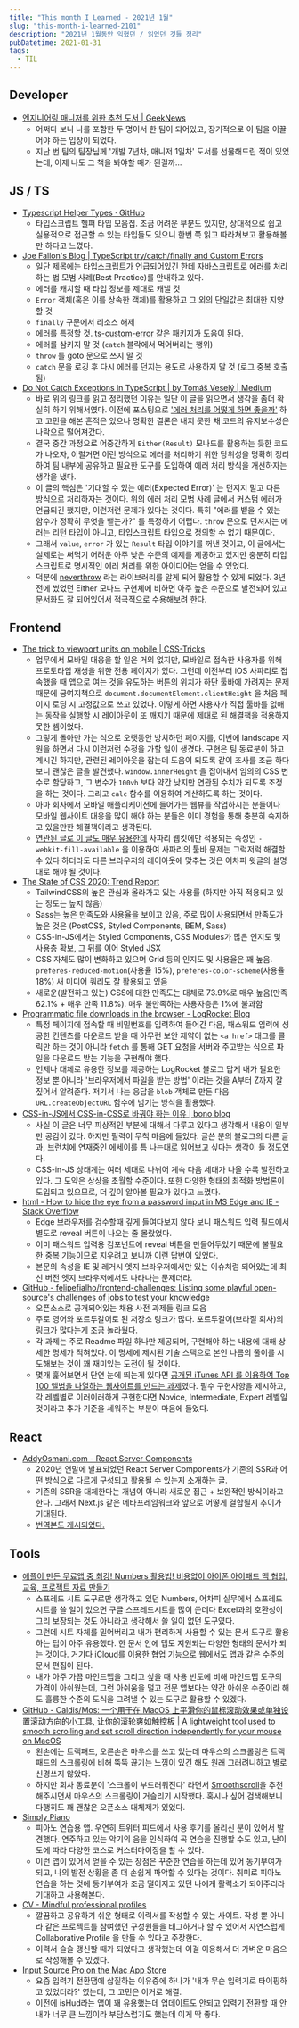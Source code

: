 ```yaml
---
title: "This month I Learned - 2021년 1월"
slug: "this-month-i-learned-2101"
description: "2021년 1월동안 익혔던 / 읽었던 것들 정리"
pubDatetime: 2021-01-31
tags:
  - TIL
---
```


## Developer

- [엔지니어링 매니저를 위한 추천 도서 | GeekNews](https://news.hada.io/topic?id=3560)
  - 어쩌다 보니 나를 포함한 두 명이서 한 팀이 되어있고, 장기적으로 이 팀을 이끌어야 하는 입장이 되었다.
  - 지난 번 팀의 팀장님께 '개발 7년차, 매니저 1일차' 도서를 선물해드린 적이 있었는데, 이제 나도 그 책을 봐야할 때가 된걸까...

## JS / TS

- [Typescript Helper Types · GitHub](https://gist.github.com/ClickerMonkey/a081b990b9b14215141fb6248cef4dc4)
  - 타입스크립트 헬퍼 타입 모음집. 조금 어려운 부분도 있지만, 상대적으로 쉽고 실용적으로 접근할 수 있는 타입들도 있으니 한번 쭉 읽고 따라쳐보고 활용해볼만 하다고 느꼈다.
- [Joe Fallon's Blog | TypeScript try/catch/finally and Custom Errors](https://joefallon.net/2018/09/typescript-try-catch-finally-and-custom-errors/)
  - 일단 제목에는 타입스크립트가 언급되어있긴 한데 자바스크립트로 에러를 처리하는 법 모범 사례(Best Practice)를 안내하고 있다.
  - 에러를 캐치할 때 타입 정보를 제대로 캐낼 것
  - `Error` 객체(혹은 이를 상속한 객체)를 활용하고 그 외의 단일값은 최대한 지양할 것
  - `finally` 구문에서 리소스 해제
  - 에러를 특정할 것. [ts-custom-error](https://www.npmjs.com/package/ts-custom-error) 같은 패키지가 도움이 된다.
  - 에러를 삼키지 말 것 (`catch` 블락에서 먹어버리는 행위)
  - `throw` 를 goto 문으로 쓰지 말 것
  - `catch` 문을 로깅 후 다시 에러를 던지는 용도로 사용하지 말 것 (로그 중복 호출됨)
- [Do Not Catch Exceptions in TypeScript | by Tomáš Veselý | Medium](https://medium.com/@VeselyCodes/do-not-catch-exceptions-in-typescript-241c411c0cb5)
  - 바로 위의 링크를 읽고 정리했던 이유는 일단 이 글을 읽으면서 생각을 좀더 확실히 하기 위해서였다. 이전에 포스팅으로 ['에러 처리를 어떻게 하면 좋을까'](https://rinae.dev/posts/how-to-handle-errors-2) 하고 고민을 해본 흔적은 있으나 명확한 결론은 내지 못한 채 코드의 유지보수성은 나락으로 떨어져갔다.
  - 결국 중간 과정으로 어중간하게 `Either(Result)` 모나드를 활용하는 듯한 코드가 나오자, 이럴거면 이런 방식으로 에러를 처리하기 위한 당위성을 명확히 정리하여 팀 내부에 공유하고 필요한 도구를 도입하여 에러 처리 방식을 개선하자는 생각을 냈다.
  - 이 글의 핵심은 '기대할 수 있는 에러(Expected Error)' 는 던지지 말고 다른 방식으로 처리하자는 것이다. 위의 에러 처리 모범 사례 글에서 커스텀 에러가 언급되긴 했지만, 이런저런 문제가 있다는 것이다. 특히 "에러를 뱉을 수 있는 함수가 정확히 무엇을 뱉는가?" 를 특정하기 어렵다. `throw` 문으로 던져지는 에러는 리턴 타입이 아니고, 타입스크립트 타입으로 정의할 수 없기 때문이다.
  - 그래서 `value`, `error` 가 있는 `Result` 타입 이야기를 꺼낸 것이고, 이 글에서는 실제로는 써먹기 어려운 아주 낮은 수준의 예제를 제공하고 있지만 충분히 타입스크립트로 명시적인 에러 처리를 위한 아이디어는 얻을 수 있었다.
  - 덕분에 [neverthrow](https://github.com/supermacro/neverthrow) 라는 라이브러리를 알게 되어 활용할 수 있게 되었다. 3년 전에 썼었던 Either 모나드 구현체에 비하면 아주 높은 수준으로 발전되어 있고 문서화도 잘 되어있어서 적극적으로 수용해보려 한다.

## Frontend

- [The trick to viewport units on mobile | CSS-Tricks](https://css-tricks.com/the-trick-to-viewport-units-on-mobile/)
  - 업무에서 모바일 대응을 할 일은 거의 없지만, 모바일로 접속한 사용자를 위해 프로토타입 재생을 위한 전용 페이지가 있다. 그런데 이전부터 iOS 사파리로 접속했을 때 앱으로 여는 것을 유도하는 버튼의 위치가 하단 툴바에 가려지는 문제 때문에 궁여지책으로 `document.documentElement.clientHeight` 을 처음 페이지 로딩 시 고정값으로 쓰고 있었다. 이렇게 하면 사용자가 직접 툴바를 없애는 동작을 실행할 시 레이아웃이 또 깨지기 때문에 제대로 된 해결책을 적용하지 못한 셈이었다.
  - 그렇게 돌아만 가는 식으로 오랫동안 방치하던 페이지를, 이번에 landscape 지원을 하면서 다시 이런저런 수정을 가할 일이 생겼다. 구현은 팀 동료분이 하고 계시긴 하지만, 관련된 레이아웃을 잡는데 도움이 되도록 같이 조사를 조금 하다보니 괜찮은 글을 발견했다. `window.innerHeight` 을 잡아내서 임의의 CSS 변수로 할당하고, 그 변수가 `100vh` 보다 약간 낮지만 연관된 수치가 되도록 조정을 하는 것이다. 그리고 `calc` 함수를 이용하여 계산하도록 하는 것이다.
  - 아마 회사에서 모바일 애플리케이션에 들어가는 웹뷰를 작업하시는 분들이나 모바일 웹사이트 대응을 많이 해야 하는 분들은 이미 경험을 통해 충분히 숙지하고 있을만한 해결책이라고 생각된다.
  - [연관된 글로 이 글도 매우 유용한데](https://allthingssmitty.com/2020/05/11/css-fix-for-100vh-in-mobile-webkit/) 사파리 웹킷에만 적용되는 속성인 `-webkit-fill-available` 을 이용하여 사파리의 툴바 문제는 그럭저럭 해결할 수 있다 하더라도 다른 브라우저의 레이아웃에 맞추는 것은 어차피 윗글의 설명대로 해야 될 것이다.
- [The State of CSS 2020: Trend Report](https://2020.stateofcss.com/en-US/report/)
  - TailwindCSS의 높은 관심과 올라가고 있는 사용률 (하지만 아직 적용되고 있는 정도는 높지 않음)
  - Sass는 높은 만족도와 사용율을 보이고 있음, 주로 많이 사용되면서 만족도가 높은 것은 (PostCSS, Styled Components, BEM, Sass)
  - CSS-in-JS에서는 Styled Components, CSS Modules가 많은 인지도 및 사용층 확보, 그 뒤를 이어 Styled JSX
  - CSS 자체도 많이 변화하고 있으며 Grid 등의 인지도 및 사용율은 꽤 높음. `preferes-reduced-motion`(사용율 15%), `preferes-color-scheme`(사용율 18%) 새 미디어 쿼리도 잘 활용되고 있음
  - 새로운(발전하고 있는) CSS에 대한 만족도는 대체로 73.9%로 매우 높음(만족 62.1% + 매우 만족 11.8%). 매우 불만족하는 사용자층은 1%에 불과함
- [Programmatic file downloads in the browser - LogRocket Blog](https://blog.logrocket.com/programmatic-file-downloads-in-the-browser-9a5186298d5c/)
  - 특정 페이지에 접속할 때 비밀번호를 입력하여 들어간 다음, 패스워드 입력에 성공한 컨텐츠를 다운로드 받을 때 아무런 보안 제약이 없는 `<a href>` 태그를 클릭만 하는 것이 아니라 `fetch` 를 통해 GET 요청을 서버와 주고받는 식으로 파일을 다운로드 받는 기능을 구현해야 했다.
  - 언제나 대체로 유용한 정보를 제공하는 LogRocket 블로그 답게 내가 필요한 정보 뿐 아니라 '브라우저에서 파일을 받는 방법' 이라는 것을 A부터 Z까지 잘 짚어서 알려준다. 저기서 나는 응답을 `blob` 객체로 만든 다음 `URL.createObjectURL` 함수에 넘기는 방식을 활용했다.
- [CSS-in-JS에서 CSS-in-CSS로 바꿔야 하는 이유 | bono blog](https://blueshw.github.io/2020/09/14/why-css-in-css/)
  - 사실 이 글은 너무 피상적인 부분에 대해서 다루고 있다고 생각해서 내용이 일부만 공감이 갔다. 하지만 필력이 무척 마음에 들었다. 글쓴 분의 블로그의 다른 글과, 브런치에 연재중인 에세이를 틈 나는대로 읽어보고 싶다는 생각이 들 정도였다.
  - CSS-in-JS 상태계는 여러 세대로 나뉘어 계속 다음 세대가 나올 수록 발전하고 있다. 그 도약은 상상을 초월할 수준이다. 또한 다양한 형태의 최적화 방법론이 도입되고 있으므로, 더 깊이 알아볼 필요가 있다고 느꼈다.
- [html - How to hide the eye from a password input in MS Edge and IE - Stack Overflow](https://stackoverflow.com/a/61450596)
  - Edge 브라우저를 검수할때 깊게 들여다보지 않다 보니 패스워드 입력 필드에서 별도로 reveal 버튼이 나오는 줄 몰랐었다.
  - 이미 패스워드 입력용 컴포넌트에 reveal 버튼을 만들어두었기 때문에 불필요한 중복 기능이므로 지우려고 보니까 이런 답변이 있었다.
  - 본문의 속성을 IE 및 레거시 엣지 브라우저에서만 있는 이슈처럼 되어있는데 최신 버전 엣지 브라우저에서도 나타나는 문제더라.
- [GitHub - felipefialho/frontend-challenges: Listing some playful open-source's challenges of jobs to test your knowledge](https://github.com/felipefialho/frontend-challenges)
  - 오픈소스로 공개되어있는 채용 사전 과제들 링크 모음
  - 주로 영어와 포르투갈어로 된 저장소 링크가 많다. 포르투갈어(브라질 회사)의 링크가 많다는게 조금 놀라웠다.
  - 각 과제는 주로 Readme 파일 하나만 제공되며, 구현해야 하는 내용에 대해 상세한 명세가 적혀있다. 이 명세에 제시된 기술 스택으로 본인 나름의 풀이를 시도해보는 것이 꽤 재미있는 도전이 될 것이다.
  - 몇개 훑어보면서 단연 눈에 띄는게 있다면 [공개된 iTunes API 를 이용하여 Top 100 앨범을 나열하는 웹사이트를 만드는 과제](https://github.com/exzeo/FrontEndChallenge)였다. 필수 구현사항을 제시하고, 각 레벨별로 이러이러하게 구현한다면 Novice, Intermediate, Expert 레벨일 것이라고 추가 기준을 세워주는 부분이 마음에 들었다.

## React

- [AddyOsmani.com - React Server Components](https://addyosmani.com/blog/react-server-components/)
  - 2020년 연말에 발표되었던 React Server Components가 기존의 SSR과 어떤 방식으로 다르게 구성되고 활용될 수 있는지 소개하는 글.
  - 기존의 SSR을 대체한다는 개념이 아니라 새로운 접근 + 보완적인 방식이라고 한다. 그래서 Next.js 같은 메타프레임워크와 앞으로 어떻게 결합될지 추이가 기대된다.
  - [번역본도 게시되었다.](https://ui.toast.com/weekly-pick/ko_20210119)

## Tools

- [애플이 만든 무료앱 중 최강! Numbers 활용법! 비용없이 아이폰 아이패드 맥 협업, 교육, 프로젝트 자료 만들기](https://www.youtube.com/watch?v=_FXeDkCSb9k)
  - 스프레드 시트 도구로만 생각하고 있던 Numbers, 어차피 실무에서 스프레드시트를 쓸 일이 있으면 구글 스프레드시트를 많이 쓴데다 Excel과의 호환성이 그리 보장되는 것도 아니라고 생각해서 쓸 일이 없던 도구였다.
  - 그런데 시트 자체를 밀어버리고 내가 편리하게 사용할 수 있는 문서 도구로 활용하는 팁이 아주 유용했다. 한 문서 안에 탭도 지원되는 다양한 형태의 문서가 되는 것이다. 거기다 iCloud를 이용한 협업 기능으로 웹에서도 앱과 같은 수준의 문서 편집이 된다.
  - 내가 아주 가끔 마인드맵을 그리고 싶을 때 사용 빈도에 비해 마인드맵 도구의 가격이 아쉬웠는데, 그런 아쉬움을 덜고 전문 앱보다는 약간 아쉬운 수준이라 해도 훌륭한 수준의 도식을 그려낼 수 있는 도구로 활용할 수 있겠다.
- [GitHub - Caldis/Mos: 一个用于在 MacOS 上平滑你的鼠标滚动效果或单独设置滚动方向的小工具, 让你的滚轮爽如触控板 | A lightweight tool used to smooth scrolling and set scroll direction independently for your mouse on MacOS](https://github.com/Caldis/Mos)
  - 왼손에는 트랙패드, 오른손은 마우스를 쓰고 있는데 마우스의 스크롤링은 트랙패드의 스크롤링에 비해 뚝뚝 끊기는 느낌이 있긴 해도 원래 그러려니하고 별로 신경쓰지 않았다.
  - 하지만 회사 동료분이 '스크롤이 부드러워진다' 라면서 [Smoothscroll](https://www.smoothscroll.net/mac/)을 추천해주시면서 마우스의 스크롤링이 거슬리기 시작했다. 혹시나 싶어 검색해보니 다행히도 꽤 괜찮은 오픈소스 대체제가 있었다.
- [Simply Piano](https://www.joytunes.com/simply-piano)
  - 피아노 연습용 앱. 우연히 트위터 피드에서 사용 후기를 올리신 분이 있어서 발견했다. 연주하고 있는 악기의 음을 인식하여 곡 연습을 진행할 수도 있고, 난이도에 따라 다양한 코스로 커스터마이징을 할 수 있다.
  - 이런 앱이 있어서 얻을 수 있는 장점은 꾸준한 연습을 하는데 있어 동기부여가 되고, 나의 발전 상황을 좀 더 손쉽게 파악할 수 있다는 것이다. 취미로 피아노 연습을 하는 것에 동기부여가 조금 떨어지고 있던 나에게 활력소가 되어주리라 기대하고 사용해본다.
- [CV - Mindful professional profiles](https://read.cv)
  - 깔끔하고 공유하기 쉬운 형태로 이력서를 작성할 수 있는 사이트. 작성 뿐 아니라 같은 프로젝트를 참여했던 구성원들을 태그하거나 할 수 있어서 자연스럽게 Collaborative Profile 을 만들 수 있다고 주장한다.
  - 이력서 슬슬 갱신할 때가 되었다고 생각했는데 이걸 이용해서 더 가벼운 마음으로 작성해볼 수 있겠다.
- [‎Input Source Pro on the Mac App Store](https://apps.apple.com/us/app/input-source-pro/id1537056428)
  - 요즘 입력기 전환땜에 삽질하는 이유중에 하나가 '내가 무슨 입력기로 타이핑하고 있었더라?' 였는데, 그 고민은 이거로 해결.
  - 이전에 isHud라는 앱이 꽤 유용했는데 업데이트도 안되고 입력기 전환할 때 안내가 너무 큰 느낌이라 부담스럽기도 했는데 이게 딱 좋다.
